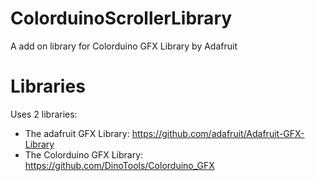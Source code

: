 ColorduinoScrollerLibrary
=========================

A add on library for Colorduino GFX Library by Adafruit

Libraries
=========

Uses 2 libraries:

- The adafruit GFX Library: https://github.com/adafruit/Adafruit-GFX-Library
- The Colorduino GFX Library: https://github.com/DinoTools/Colorduino_GFX
